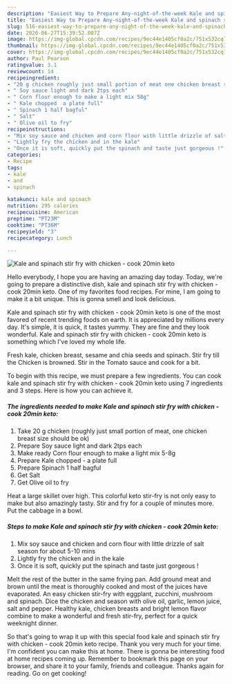 ```yaml
---
description: "Easiest Way to Prepare Any-night-of-the-week Kale and spinach stir fry with chicken - cook 20min keto"
title: "Easiest Way to Prepare Any-night-of-the-week Kale and spinach stir fry with chicken - cook 20min keto"
slug: 516-easiest-way-to-prepare-any-night-of-the-week-kale-and-spinach-stir-fry-with-chicken-cook-20min-keto
date: 2020-06-27T15:39:52.007Z
image: https://img-global.cpcdn.com/recipes/9ec44e1405cf0a2c/751x532cq70/kale-and-spinach-stir-fry-with-chicken-cook-20min-keto-recipe-main-photo.jpg
thumbnail: https://img-global.cpcdn.com/recipes/9ec44e1405cf0a2c/751x532cq70/kale-and-spinach-stir-fry-with-chicken-cook-20min-keto-recipe-main-photo.jpg
cover: https://img-global.cpcdn.com/recipes/9ec44e1405cf0a2c/751x532cq70/kale-and-spinach-stir-fry-with-chicken-cook-20min-keto-recipe-main-photo.jpg
author: Paul Pearson
ratingvalue: 3.1
reviewcount: 14
recipeingredient:
- "20 g chicken roughly just small portion of meat one chicken breast size should be ok"
- " Soy sauce light and dark 2tps each"
- " Corn flour enough to make a light mix 58g"
- " Kale chopped  a plate full"
- " Spinach 1 half bagful"
- " Salt"
- " Olive oil to fry"
recipeinstructions:
- "Mix soy sauce and chicken and corn flour with little drizzle of salt season for about 5-10 mins"
- "Lightly fry the chicken and in the kale"
- "Once it is soft, quickly put the spinach and taste just gorgeous !"
categories:
- Recipe
tags:
- kale
- and
- spinach

katakunci: kale and spinach 
nutrition: 295 calories
recipecuisine: American
preptime: "PT23M"
cooktime: "PT36M"
recipeyield: "3"
recipecategory: Lunch

---
```



![Kale and spinach stir fry with chicken - cook 20min keto](https://img-global.cpcdn.com/recipes/9ec44e1405cf0a2c/751x532cq70/kale-and-spinach-stir-fry-with-chicken-cook-20min-keto-recipe-main-photo.jpg)

Hello everybody, I hope you are having an amazing day today. Today, we're going to prepare a distinctive dish, kale and spinach stir fry with chicken - cook 20min keto. One of my favorites food recipes. For mine, I am going to make it a bit unique. This is gonna smell and look delicious.

Kale and spinach stir fry with chicken - cook 20min keto is one of the most favored of recent trending foods on earth. It is appreciated by millions every day. It's simple, it is quick, it tastes yummy. They are fine and they look wonderful. Kale and spinach stir fry with chicken - cook 20min keto is something which I've loved my whole life.

Fresh kale, chicken breast, sesame and chia seeds and spinach. Stir fry till the Chicken is browned. Stir in the Tomato sauce and cook for a bit.


To begin with this recipe, we must prepare a few ingredients. You can cook kale and spinach stir fry with chicken - cook 20min keto using 7 ingredients and 3 steps. Here is how you can achieve it.

<!--inarticleads1-->

##### The ingredients needed to make Kale and spinach stir fry with chicken - cook 20min keto:

1. Take 20 g chicken (roughly just small portion of meat, one chicken breast size should be ok)
1. Prepare  Soy sauce light and dark 2tps each
1. Make ready  Corn flour enough to make a light mix 5-8g
1. Prepare  Kale chopped - a plate full
1. Prepare  Spinach 1 half bagful
1. Get  Salt
1. Get  Olive oil to fry


Heat a large skillet over high. This colorful keto stir-fry is not only easy to make but also amazingly tasty. Stir and fry for a couple of minutes more. Put the cabbage in a bowl. 

<!--inarticleads2-->

##### Steps to make Kale and spinach stir fry with chicken - cook 20min keto:

1. Mix soy sauce and chicken and corn flour with little drizzle of salt season for about 5-10 mins
1. Lightly fry the chicken and in the kale
1. Once it is soft, quickly put the spinach and taste just gorgeous !


Melt the rest of the butter in the same frying pan. Add ground meat and brown until the meat is thoroughly cooked and most of the juices have evaporated. An easy chicken stir-fry with eggplant, zucchini, mushroom and spinach. Dice the chicken and season with olive oil, garlic, lemon juice, salt and pepper. Healthy kale, chicken breasts and bright lemon flavor combine to make a wonderful and fresh stir-fry, perfect for a quick weeknight dinner. 

So that's going to wrap it up with this special food kale and spinach stir fry with chicken - cook 20min keto recipe. Thank you very much for your time. I'm confident you can make this at home. There is gonna be interesting food at home recipes coming up. Remember to bookmark this page on your browser, and share it to your family, friends and colleague. Thanks again for reading. Go on get cooking!
